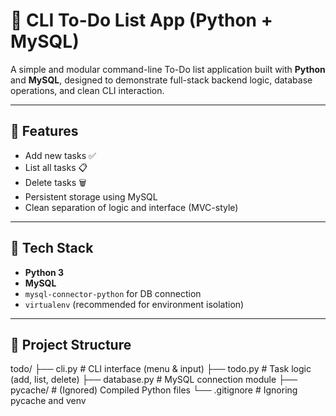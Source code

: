 # 📝 CLI To-Do List App (Python + MySQL)

A simple and modular command-line To-Do list application built with **Python** and **MySQL**, designed to demonstrate full-stack backend logic, database operations, and clean CLI interaction.

---

## 🚀 Features

- Add new tasks ✅
- List all tasks 📋
- Delete tasks 🗑️
- Persistent storage using MySQL
- Clean separation of logic and interface (MVC-style)

---

## 🧱 Tech Stack

- **Python 3**
- **MySQL**
- `mysql-connector-python` for DB connection
- `virtualenv` (recommended for environment isolation)

---

## 📁 Project Structure

todo/
├── cli.py # CLI interface (menu & input)
├── todo.py # Task logic (add, list, delete)
├── database.py # MySQL connection module
├── pycache/ # (Ignored) Compiled Python files
└── .gitignore # Ignoring pycache and venv